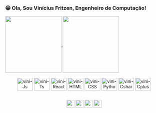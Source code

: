 ### 😁 Ola, Sou Vinícius Fritzen, Engenheiro de Computação!

<div>
<a href="https://github.com/anuraghazra/github-readme-stats">
  <img height= "180em" align="center" src="https://github-readme-stats.vercel.app/api?username=vini-fritzen&show_icons=true&count_private=true&theme=dark&hide_border=true" />
</a>
<a href="https://github.com/anuraghazra/convoychat">
  <img  height= "180em" align="center" src="https://github-readme-stats.vercel.app/api/top-langs/?username=vini-fritzen&show_icons=true&count_private=true&theme=dark&layout=compact&hide_border=true" />
</a>
</div>

<div style="display: inline_block" align="center"><br>
  <img align="center" alt="vini-Js" height="40" width="50" src="https://cdn.jsdelivr.net/gh/devicons/devicon/icons/javascript/javascript-original.svg">
  <img align="center" alt="vini-Ts" height="40" width="50" src="https://cdn.jsdelivr.net/gh/devicons/devicon/icons/typescript/typescript-original.svg">
  <img align="center" alt="vini-React" height="40" width="50" src="https://cdn.jsdelivr.net/gh/devicons/devicon/icons/react/react-original.svg">
  <img align="center" alt="vini-HTML" height="40" width="50" src="https://cdn.jsdelivr.net/gh/devicons/devicon/icons/html5/html5-original.svg">
  <img align="center" alt="vini-CSS" height="40" width="50" src="https://cdn.jsdelivr.net/gh/devicons/devicon/icons/css3/css3-original.svg">
  <img align="center" alt="vini-Python" height="40" width="50" src="https://cdn.jsdelivr.net/gh/devicons/devicon/icons/python/python-original.svg">
  <img align="center" alt="vini-Csharp" height="40" width="50" src="https://cdn.jsdelivr.net/gh/devicons/devicon/icons/csharp/csharp-original.svg">
  <img align="center" alt="vini-Cplusplus" height="40" width="50" src="https://cdn.jsdelivr.net/gh/devicons/devicon/icons/cplusplus/cplusplus-original.svg">
</div>
             
  ##
 
<div align="center"> 
  <a target="_blank" href="https://www.instagram.com/vini_fritzen/"><img height="25" src="https://img.shields.io/badge/-Instagram-%23E4405F?style=flat&logo=instagram&logoColor=white&color=darkgreen"></a>
  <a target="_blank" href="https://www.facebook.com/vinicius.fritzen.7"><img height="25" src="https://img.shields.io/badge/-Facebook-%23E4405F?style=flat&logo=facebook&logoColor=white&color=darkorange"></a> 
  <a target="_blank" href="mailto:vini_bn@hotmail.com"><img height="25" src="https://img.shields.io/badge/-Outlook-%23E4405F?style=flat&logo=microsoftoutlook&logoColor=White&color=darkgreen"></a>
  <a target="_blank" href="https://www.linkedin.com/in/vinicius-fritzen-b345a9148/"><img height="25" src="https://img.shields.io/badge/-Linkedin-%23E4405F?style=flat&logo=linkedin&logoColor=white&color=darkorange"></a>
  
</div>
